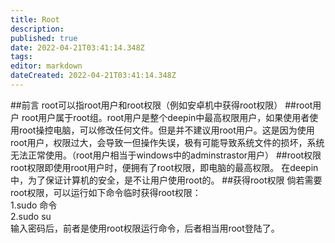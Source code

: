 ```yaml
---
title: Root
description: 
published: true
date: 2022-04-21T03:41:14.348Z
tags: 
editor: markdown
dateCreated: 2022-04-21T03:41:14.348Z
---
```


##前言
root可以指root用户和root权限（例如安卓机中获得root权限）
##root用户
root用户属于root组。root用户是整个deepin中最高权限用户，如果使用者使用root操控电脑，可以修改任何文件。但是并不建议用root用户。这是因为使用root用户，权限过大，会导致一但操作失误，极有可能导致系统文件的损坏，系统无法正常使用。（root用户相当于windows中的adminstrastor用户）
##root权限
root权限即使用root用户时，便拥有了root权限，即电脑的最高权限。
在deepin中，为了保证计算机的安全，是不让用户使用root的。
##获得root权限
倘若需要root权限，可以运行如下命令临时获得root权限：
<br/>1.sudo 命令
<br/>2.sudo su 
<br/>输入密码后，前者是使用root权限运行命令，后者相当用root登陆了。
